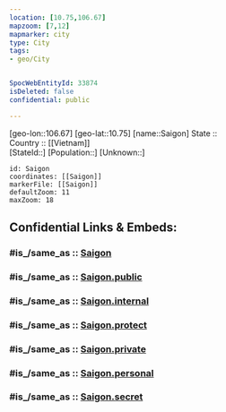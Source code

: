 ```yaml
---
location: [10.75,106.67] 
mapzoom: [7,12] 
mapmarker: city 
type: City
tags:
- geo/City


SpocWebEntityId: 33874
isDeleted: false
confidential: public

---
```

[geo-lon::106.67] 
[geo-lat::10.75] 
[name::Saigon] 
State ::  
Country :: [[Vietnam]]  
[StateId::] 
[Population::] 
[Unknown::] 


```leaflet
id: Saigon
coordinates: [[Saigon]] 
markerFile: [[Saigon]] 
defaultZoom: 11 
maxZoom: 18
```


## Confidential Links & Embeds: 

### #is_/same_as :: [Saigon](/_Standards/Earth/Continent/Asia/Asia~South~East/Vietnam/Provinces~Vietnam/Hồ_Chí_Minh-City/City/Saigon.md) 

### #is_/same_as :: [Saigon.public](/_public/Earth/Continent/Asia/Asia~South~East/Vietnam/Provinces~Vietnam/Hồ_Chí_Minh-City/City/Saigon.public.md) 

### #is_/same_as :: [Saigon.internal](/_internal/Earth/Continent/Asia/Asia~South~East/Vietnam/Provinces~Vietnam/Hồ_Chí_Minh-City/City/Saigon.internal.md) 

### #is_/same_as :: [Saigon.protect](/_protect/Earth/Continent/Asia/Asia~South~East/Vietnam/Provinces~Vietnam/Hồ_Chí_Minh-City/City/Saigon.protect.md) 

### #is_/same_as :: [Saigon.private](/_private/Earth/Continent/Asia/Asia~South~East/Vietnam/Provinces~Vietnam/Hồ_Chí_Minh-City/City/Saigon.private.md) 

### #is_/same_as :: [Saigon.personal](/_personal/Earth/Continent/Asia/Asia~South~East/Vietnam/Provinces~Vietnam/Hồ_Chí_Minh-City/City/Saigon.personal.md) 

### #is_/same_as :: [Saigon.secret](/_secret/Earth/Continent/Asia/Asia~South~East/Vietnam/Provinces~Vietnam/Hồ_Chí_Minh-City/City/Saigon.secret.md)

